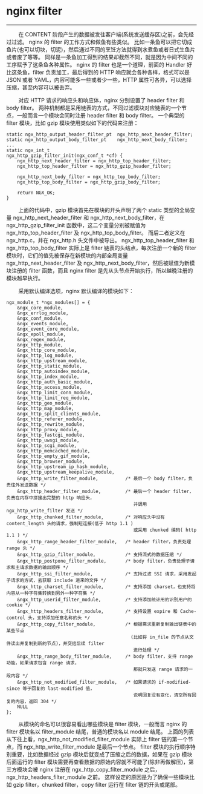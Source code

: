 # nginx filter
***

&emsp;&emsp;
在 CONTENT 阶段产生的数据被发往客户端(系统发送缓存区)之前，会先经过过滤。
nginx 的 filter 的工作方式和做鱼有些类似。
比如一条鱼可以把它切成鱼片(也可以切块，切泥)，然后通过不同的烹饪方法就得到水煮鱼或者日式生鱼片或者废了等等。
同样是一条鱼加工得到的结果却截然不同，就是因为中间不同的工序赋予了这条鱼各种属性。
nginx 的 filter 也是一个道理，前面的 Handler 好比这条鱼，filter 负责加工，最后得到的 HTTP 响应就会各种各样，格式可以是 JSON 或者 YAML，内容可能多一些或者少一些，HTTP 属性可各异，可以选择压缩，甚至内容可以被丢弃。

&emsp;&emsp;
对应 HTTP 请求的响应头和响应体，nginx 分别设置了 header filter 和 body filter。
两种机制都是采用链表的方式，不同过滤模块对应链表的一个节点，一般而言一个模块会同时注册 header filter 和 body filter。
一个典型的 filter 模块，比如 gzip 模块使用类似如下的代码来注册：

    static ngx_http_output_header_filter_pt  ngx_http_next_header_filter;
    static ngx_http_output_body_filter_pt    ngx_http_next_body_filter;
    ...
    static ngx_int_t
    ngx_http_gzip_filter_init(ngx_conf_t *cf) {
        ngx_http_next_header_filter = ngx_http_top_header_filter;
        ngx_http_top_header_filter = ngx_http_gzip_header_filter;

        ngx_http_next_body_filter = ngx_http_top_body_filter;
        ngx_http_top_body_filter = ngx_http_gzip_body_filter;

        return NGX_OK;
    }

&emsp;&emsp;
上面的代码中，gzip 模块首先在模块的开头声明了两个 static 类型的全局变量 ngx_http_next_header_filter 和 ngx_http_next_body_filter，在 ngx_http_gzip_filter_init 函数中，这二个变量分别被赋值为 ngx_http_top_header_filter 及 ngx_http_top_body_filter。
而后二者定义在 ngx_http.c，并在 ngx_http.h 头文件中被导出。
ngx_http_top_header_filter 和 ngx_http_top_body_filter 实际上是 filter 链表的头结点，每次注册一个新的 filter 模块时，它们的值先被保存在新模块的内部全局变量 ngx_http_next_header_filter 及 ngx_http_next_body_filter，然后被赋值为新模块注册的 filter 函数，而且 nginx filter 是先从头节点开始执行，所以越晚注册的模块越早执行。

&emsp;&emsp;
采用默认编译选项，nginx 默认编译的模块如下：

    ngx_module_t *ngx_modules[] = {
        &ngx_core_module,
        &ngx_errlog_module,
        &ngx_conf_module,
        &ngx_events_module,
        &ngx_event_core_module,
        &ngx_epoll_module,
        &ngx_regex_module,
        &ngx_http_module,
        &ngx_http_core_module,
        &ngx_http_log_module,
        &ngx_http_upstream_module,
        &ngx_http_static_module,
        &ngx_http_autoindex_module,
        &ngx_http_index_module,
        &ngx_http_auth_basic_module,
        &ngx_http_access_module,
        &ngx_http_limit_conn_module,
        &ngx_http_limit_req_module,
        &ngx_http_geo_module,
        &ngx_http_map_module,
        &ngx_http_split_clients_module,
        &ngx_http_referer_module,
        &ngx_http_rewrite_module,
        &ngx_http_proxy_module,
        &ngx_http_fastcgi_module,
        &ngx_http_uwsgi_module,
        &ngx_http_scgi_module,
        &ngx_http_memcached_module,
        &ngx_http_empty_gif_module,
        &ngx_http_browser_module,
        &ngx_http_upstream_ip_hash_module,
        &ngx_http_upstream_keepalive_module,
        &ngx_http_write_filter_module,          /* 最后一个 body filter，负责往外发送数据 */
        &ngx_http_header_filter_module,         /* 最后一个 header filter，负责在内存中拼接出完整的 http 响应头，
                                                   并调用 ngx_http_write_filter 发送 */
        &ngx_http_chunked_filter_module,        /* 对响应头中没有 content_length 头的请求，强制短连接(低于 http 1.1 )
                                                   或采用 chunked 编码( http 1.1 ) */
        &ngx_http_range_header_filter_module,   /* header filter，负责处理 range 头 */
        &ngx_http_gzip_filter_module,           /* 支持流式的数据压缩 */
        &ngx_http_postpone_filter_module,       /* body filter，负责处理子请求和主请求数据的输出顺序 */
        &ngx_http_ssi_filter_module,            /* 支持过滤 SSI 请求，采用发起子请求的方式，去获取 include 进来的文件 */
        &ngx_http_charset_filter_module,        /* 支持添加 charset，也支持将内容从一种字符集转换到另外一种字符集 */
        &ngx_http_userid_filter_module,         /* 支持添加统计用的识别用户的 cookie */
        &ngx_http_headers_filter_module,        /* 支持设置 expire 和 Cache-control 头，支持添加任意名称的头 */
        &ngx_http_copy_filter_module,           /* 根据需求重新复制输出链表中的某些节点
                                                  (比如将 in_file 的节点从文件读出并复制到新的节点)，并交给后续 filter
                                                   进行处理 */
        &ngx_http_range_body_filter_module,     /* body filter，支持 range 功能，如果请求包含 range 请求，
                                                   那就只发送 range 请求的一段内容 */
        &ngx_http_not_modified_filter_module,   /* 如果请求的 if-modified-since 等于回复的 last-modified 值，
                                                   说明回复没有变化，清空所有回复的内容，返回 304 */
        NULL
    };

&emsp;&emsp;
从模块的命名可以很容易看出哪些模块是 filter 模块，一般而言 nginx 的 filter 模块名以 filter_module 结尾，普通的模块名以 module 结尾。
上面的列表从下往上看，ngx_http_not_modified_filter_module 实际上 filter 链的第一个节点，而 ngx_http_write_filter_module 是最后一个节点。
filter 模块的执行顺序特别重要，比如数据经过 gzip 模块后就变成了压缩之后的数据，如果在 gzip 模块后面运行的 filter 模块需要再查看数据的原始内容就不可能了(除非再做解压)，第三方模块会被 nginx 注册在 ngx_http_copy_filter_module 之后，ngx_http_headers_filter_module 之前。
这样设定的原因是为了确保一些模块比如 gzip filter，chunked filter，copy filter 运行在 filter 链的开头或尾部。